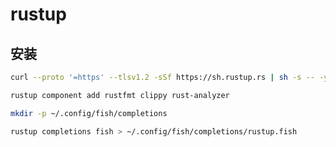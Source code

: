 # rustup

## 安装

```sh
curl --proto '=https' --tlsv1.2 -sSf https://sh.rustup.rs | sh -s -- -y --no-modify-path
```

```sh
rustup component add rustfmt clippy rust-analyzer
```

```sh
mkdir -p ~/.config/fish/completions

rustup completions fish > ~/.config/fish/completions/rustup.fish
```
